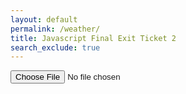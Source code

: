 ```yaml
---
layout: default
permalink: /weather/
title: Javascript Final Exit Ticket 2
search_exclude: true
---
```


<html>
    <input type="file" onchange="readCSVFile(this)" accept=".csv" name="weather" id="weather-input" directory="/Users/alicetang/Documents/CompSci/csa/alicetang/_notebooks/weather.csv">
    <div id="table-container"></div>
</html>

<script>
    // Assuming you have a CSV file named "data.csv" with comma-separated values
    // and an empty HTML table with the id "table-container" in your HTML file.

    // Function to parse CSV data
    function parseCSV(csvData) {
    // Split the CSV data into rows
    var rows = csvData.split("\n");

    // Create the table element
    var table = document.createElement("table");

    // Iterate through each row
    rows.forEach(function(rowData) {
        var row = document.createElement("tr");

        // Split the row into columns
        var columns = rowData.split(",");

        // Iterate through each column
        columns.forEach(function(columnData) {
        var column = document.createElement("td");
        column.textContent = columnData;
        row.appendChild(column);
        });

        // Append the row to the table
        table.appendChild(row);
    });

    // Return the generated table
    return table;
    }

    // Function to read the CSV file
    function readCSVFile(weather-input) {
        var file = fileInput.files[0];
        var reader = new FileReader();

        // Callback function when the file is loaded
        reader.onload = function(event) {
            var csvData = event.target.result;
            var table = parseCSV(csvData);

            // Get the container element for the table
            var tableContainer = document.getElementById("table-container");

            // Remove any existing table
            while (tableContainer.firstChild) {
            tableContainer.removeChild(tableContainer.firstChild);
            }

            // Append the table to the container
            tableContainer.appendChild(table);
        };

        // Read the file as text
        reader.readAsText(file);
    }
</script>